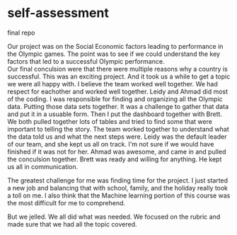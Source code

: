 # self-assessment
final repo

Our project was on the Social Economic factors leading to performance in the Olympic games.
The point was to see if we could understand the key factors that led to a successful Olympic performance.  
Our final conculsion were that there were multiple reasons why a country is successful.
This was an exciting project.  And it took us a while to get a topic we were all happy with.  I believe the team worked well together.  We had respect for eachother and worked well together.
Leidy and Ahmad did most of the coding.  I was responsible for finding and organizing all the Olympic data. Putting those data sets together.  It was a challenge to gather that data and put it in a usuable form. 
Then I put the dashboard together with Brett.  We both pulled together lots of tables and tried to find some that were important to telling the story.
The team worked together to understand what the data told us and what the next steps were.
Leidy was the default leader of our team, and she kept us all on track.  I'm not sure if we would have finished if it was not for her.
Ahmad was awesome, and came in and pulled the conculsion together.
Brett was ready and willing for anything.  He kept us all in communication.

The greatest challenge for me was finding time for the project.  I just started a new job and balancing that with school, family, and the holiday really took a toll on me.
I also think that the Machine learning portion of this course was the most difficult for me to comprehend.  

But we jelled.  We all did what was needed.  We focused on the rubric and made sure that we had all the topic covered.
